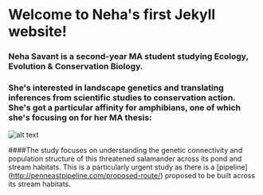 # Welcome to Neha's first Jekyll website!

### Neha Savant is a second-year MA student studying Ecology, Evolution & Conservation Biology.
### She's interested in landscape genetics and translating inferences from scientific studies to conservation action. She's got a particular affinity for amphibians, one of which she's focusing on for her MA thesis:

![alt text](https://nehasavant.files.wordpress.com/2017/12/whit001_1-e1513704957775.jpg?w=774&h=548 "A long-tail salamander in hand!")

####The study focuses on understanding the genetic connectivity and population structure of this threatened salamander across its pond and stream habitats. This is a particularly urgent study as there is a [pipeline] (http://penneastpipeline.com/proposed-route/) proposed to be built across its stream habitats. 
